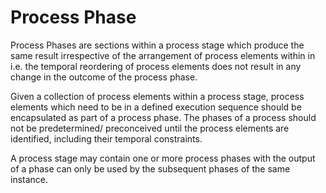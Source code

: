 # Process Phase

Process Phases are sections within a process stage which produce the same result irrespective of the arrangement of process elements within in i.e. the temporal reordering of process elements does not result in any change in the outcome of the process phase.

Given a collection of process elements within a process stage, process elements which need to be in a defined execution sequence should be encapsulated as part of a process phase. The phases of a process should not be predetermined/ preconceived until the process elements are identified, including their temporal constraints.

A process stage may contain one or more process phases with the output of a phase can only be used by the subsequent phases of the same instance.
